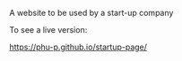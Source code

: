 A website to be used by a start-up company

To see a live version:

https://phu-p.github.io/startup-page/